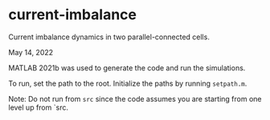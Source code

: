# current-imbalance

Current imbalance dynamics in two parallel-connected cells.

May 14, 2022

MATLAB 2021b was used to generate the code and run the simulations. 

To run, set the path to the root. Initialize the paths by running `setpath.m`.

Note: Do not run from `src` since the code assumes you are starting from one level up from `src.